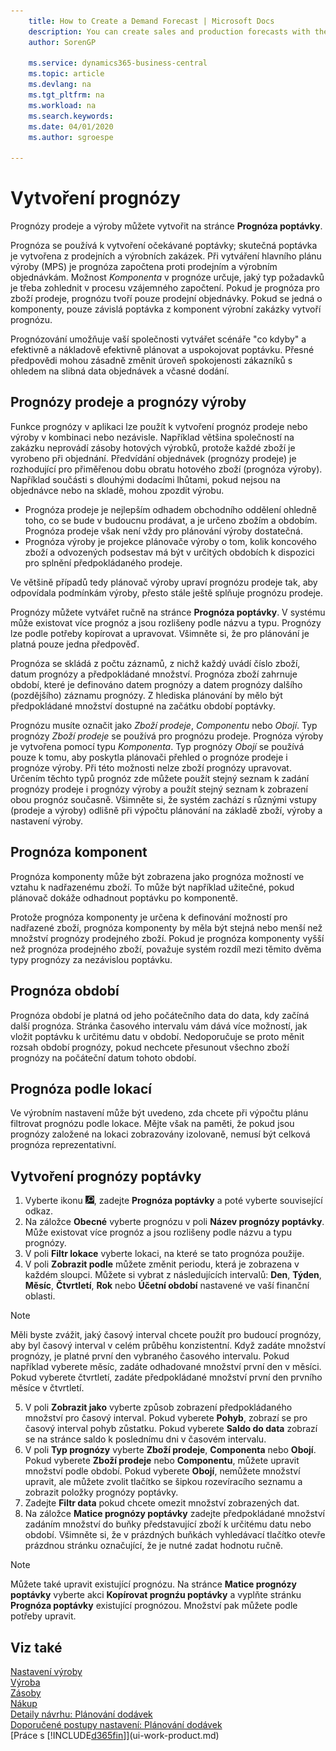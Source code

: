 ```yaml
---
    title: How to Create a Demand Forecast | Microsoft Docs
    description: You can create sales and production forecasts with the **Demand Forecast** page.
    author: SorenGP

    ms.service: dynamics365-business-central
    ms.topic: article
    ms.devlang: na
    ms.tgt_pltfrm: na
    ms.workload: na
    ms.search.keywords:
    ms.date: 04/01/2020
    ms.author: sgroespe

---
```

# Vytvoření prognózy
Prognózy prodeje a výroby můžete vytvořit na stránce **Prognóza poptávky**.

Prognóza se používá k vytvoření očekávané poptávky; skutečná poptávka je vytvořena z prodejních a výrobních zakázek. Při vytváření hlavního plánu výroby (MPS) je prognóza započtena proti prodejním a výrobním objednávkám. Možnost *Komponenta* v prognóze určuje, jaký typ požadavků je třeba zohlednit v procesu vzájemného započtení. Pokud je prognóza pro zboží prodeje, prognózu tvoří pouze prodejní objednávky. Pokud se jedná o komponenty, pouze závislá poptávka z komponent výrobní zakázky vytvoří prognózu.

Prognózování umožňuje vaší společnosti vytvářet scénáře "co kdyby" a efektivně a nákladově efektivně plánovat a uspokojovat poptávku. Přesné předpovědi mohou zásadně změnit úroveň spokojenosti zákazníků s ohledem na slibná data objednávek a včasné dodání.

## Prognózy prodeje a prognózy výroby
Funkce prognózy v aplikaci lze použít k vytvoření prognóz prodeje nebo výroby v kombinaci nebo nezávisle. Například většina společností na zakázku neprovádí zásoby hotových výrobků, protože každé zboží je vyrobeno při objednání. Předvídání objednávek (prognózy prodeje) je rozhodující pro přiměřenou dobu obratu hotového zboží (prognóza výroby). Například součásti s dlouhými dodacími lhůtami, pokud nejsou na objednávce nebo na skladě, mohou zpozdit výrobu.

- Prognóza prodeje je nejlepším odhadem obchodního oddělení ohledně toho, co se bude v budoucnu prodávat, a je určeno zbožím a obdobím. Prognóza prodeje však není vždy pro plánování výroby dostatečná.
- Prognóza výroby je projekce plánovače výroby o tom, kolik koncového zboží a odvozených podsestav má být v určitých obdobích k dispozici pro splnění předpokládaného prodeje.

Ve většině případů tedy plánovač výroby upraví prognózu prodeje tak, aby odpovídala podmínkám výroby, přesto stále ještě splňuje prognózu prodeje.

Prognózy můžete vytvářet ručně na stránce **Prognóza poptávky**. V systému může existovat více prognóz a jsou rozlišeny podle názvu a typu. Prognózy lze podle potřeby kopírovat a upravovat. Všimněte si, že pro plánování je platná pouze jedna předpověď.

Prognóza se skládá z počtu záznamů, z nichž každý uvádí číslo zboží, datum prognózy a předpokládané množství. Prognóza zboží zahrnuje období, které je definováno datem prognózy a datem prognózy dalšího (pozdějšího) záznamu prognózy. Z hlediska plánování by mělo být předpokládané množství dostupné na začátku období poptávky.

Prognózu musíte označit jako *Zboží prodeje*, *Componentu* nebo *Obojí*. Typ prognózy *Zboží prodeje* se používá pro prognózu prodeje. Prognóza výroby je vytvořena pomocí typu *Komponenta*. Typ prognózy *Obojí* se používá pouze k tomu, aby poskytla plánovači přehled o prognóze prodeje i prognóze výroby. Při této možnosti nelze zboží prognózy upravovat. Určením těchto typů prognóz zde můžete použít stejný seznam k zadání prognózy prodeje i prognózy výroby a použít stejný seznam k zobrazení obou prognóz současně. Všimněte si, že systém zachází s různými vstupy (prodeje a výroby) odlišně při výpočtu plánování na základě zboží, výroby a nastavení výroby.

## Prognóza komponent
Prognóza komponenty může být zobrazena jako prognóza možností ve vztahu k nadřazenému zboží. To může být například užitečné, pokud plánovač dokáže odhadnout poptávku po komponentě.

Protože prognóza komponenty je určena k definování možností pro nadřazené zboží, prognóza komponenty by měla být stejná nebo menší než množství prognózy prodejného zboží. Pokud je prognóza komponenty vyšší než prognóza prodejného zboží, považuje systém rozdíl mezi těmito dvěma typy prognózy za nezávislou poptávku.

## Prognóza období
Prognóza období je platná od jeho počátečního data do data, kdy začíná další prognóza. Stránka časového intervalu vám dává více možností, jak vložit poptávku k určitému datu v období. Nedoporučuje se proto měnit rozsah období prognózy, pokud nechcete přesunout všechno zboží prognózy na počáteční datum tohoto období.

## Prognóza podle lokací
Ve výrobním nastavení může být uvedeno, zda chcete při výpočtu plánu filtrovat prognózu podle lokace. Mějte však na paměti, že pokud jsou prognózy založené na lokaci zobrazovány izolovaně, nemusí být celková prognóza reprezentativní.

## Vytvoření prognózy poptávky

1. Vyberte ikonu ![Žárovky, která otevře funkci Řekněte mi](media/ui-search/search_small.png "Řekněte mi, co chcete dělat"), zadejte **Prognóza poptávky** a poté vyberte související odkaz.
2. Na záložce **Obecné** vyberte prognózu v poli **Název prognózy poptávky**. Může existovat více prognóz a jsou rozlišeny podle názvu a typu prognózy.
3. V poli **Filtr lokace** vyberte lokaci, na které se tato prognóza použije.
4. V poli **Zobrazit podle** můžete změnit periodu, která je zobrazena v každém sloupci. Můžete si vybrat z následujících intervalů: **Den**, **Týden**, **Měsíc**, **Čtvrtletí**, **Rok** nebo **Účetní období**  nastavené ve vaší finanční oblasti.

> [!NOTE]
> Měli byste zvážit, jaký časový interval chcete použít pro budoucí prognózy, aby byl časový interval v celém průběhu konzistentní. Když zadáte množství prognózy, je platné první den vybraného časového intervalu. Pokud například vyberete měsíc, zadáte odhadované množství první den v měsíci. Pokud vyberete čtvrtletí, zadáte předpokládané množství první den prvního měsíce v čtvrtletí.

5. V poli **Zobrazit jako** vyberte způsob zobrazení předpokládaného množství pro časový interval. Pokud vyberete **Pohyb**, zobrazí se pro časový interval pohyb zůstatku. Pokud vyberete **Saldo do data** zobrazí se na stránce saldo k poslednímu dni v časovém intervalu.
6. V poli **Typ prognózy** vyberte **Zboží prodeje**,  **Componenta** nebo **Obojí**. Pokud vyberete **Zboží prodeje** nebo **Componentu**, můžete upravit množství podle období. Pokud vyberete **Obojí**, nemůžete množství upravit, ale můžete zvolit tlačítko se šipkou rozevíracího seznamu a zobrazit položky prognózy poptávky.
7. Zadejte **Filtr data** pokud chcete omezit množství zobrazených dat.
8. Na záložce **Matice prognózy poptávky** zadejte předpokládané množství zadáním množství do buňky představující zboží k určitému datu nebo období. Všimněte si, že v prázdných buňkách vyhledávací tlačítko otevře prázdnou stránku označující, že je nutné zadat hodnotu ručně.

> [!NOTE]
> Můžete také upravit existující prognózu. Na stránce **Matice prognózy poptávky** vyberte akci **Kopírovat prognźu poptávky**  a vyplňte stránku **Prognóza poptávky** existující prognózou. Množství pak můžete podle potřeby upravit.

## Viz také
[Nastavení výroby](production-configure-production-processes.md)  
[Výroba](production-manage-manufacturing.md)  
[Zásoby](inventory-manage-inventory.md)  
[Nákup](purchasing-manage-purchasing.md)  
[Detaily návrhu: Plánování dodávek](design-details-supply-planning.md)  
[Doporučené postupy nastavení: Plánování dodávek](setup-best-practices-supply-planning.md)  
[Práce s [!INCLUDE[d365fin](includes/d365fin_md.md)]](ui-work-product.md)

